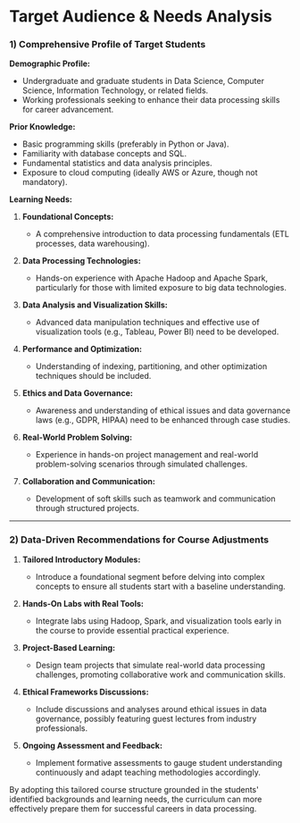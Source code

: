 Target Audience & Needs Analysis
================================

### 1) Comprehensive Profile of Target Students

**Demographic Profile:**
- Undergraduate and graduate students in Data Science, Computer Science, Information Technology, or related fields.
- Working professionals seeking to enhance their data processing skills for career advancement.

**Prior Knowledge:**
- Basic programming skills (preferably in Python or Java).
- Familiarity with database concepts and SQL.
- Fundamental statistics and data analysis principles.
- Exposure to cloud computing (ideally AWS or Azure, though not mandatory).

**Learning Needs:**
1. **Foundational Concepts:**
   - A comprehensive introduction to data processing fundamentals (ETL processes, data warehousing).
  
2. **Data Processing Technologies:**
   - Hands-on experience with Apache Hadoop and Apache Spark, particularly for those with limited exposure to big data technologies.

3. **Data Analysis and Visualization Skills:**
   - Advanced data manipulation techniques and effective use of visualization tools (e.g., Tableau, Power BI) need to be developed.

4. **Performance and Optimization:**
   - Understanding of indexing, partitioning, and other optimization techniques should be included.

5. **Ethics and Data Governance:**
   - Awareness and understanding of ethical issues and data governance laws (e.g., GDPR, HIPAA) need to be enhanced through case studies.

6. **Real-World Problem Solving:**
   - Experience in hands-on project management and real-world problem-solving scenarios through simulated challenges.

7. **Collaboration and Communication:**
   - Development of soft skills such as teamwork and communication through structured projects.

---

### 2) Data-Driven Recommendations for Course Adjustments

1. **Tailored Introductory Modules:**
   - Introduce a foundational segment before delving into complex concepts to ensure all students start with a baseline understanding.

2. **Hands-On Labs with Real Tools:**
   - Integrate labs using Hadoop, Spark, and visualization tools early in the course to provide essential practical experience.

3. **Project-Based Learning:**
   - Design team projects that simulate real-world data processing challenges, promoting collaborative work and communication skills.

4. **Ethical Frameworks Discussions:**
   - Include discussions and analyses around ethical issues in data governance, possibly featuring guest lectures from industry professionals.

5. **Ongoing Assessment and Feedback:**
   - Implement formative assessments to gauge student understanding continuously and adapt teaching methodologies accordingly.

By adopting this tailored course structure grounded in the students' identified backgrounds and learning needs, the curriculum can more effectively prepare them for successful careers in data processing.